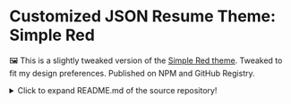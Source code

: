 # Customized JSON Resume Theme: Simple Red

🖼️ This is a slightly tweaked version of the [Simple Red theme](https://github.com/aandrewww/jsonresume-theme-simple-red). Tweaked to fit my design preferences. Published on NPM and GitHub Registry.

<details>
  <summary>Click to expand README.md of the source repository!</summary>

# jsonresume-theme-simple-red
Simple red theme for JSONResume. [See it live.](https://andrewavdeev.com/resume.html)

Support printable version.

## Screenshots (Desktop version)

![](./screenshots/screenshot-1.jpg)

## Screenshots (mobile version)

| ![](./screenshots/screenshot-2.png) | ![](./screenshots/screenshot-3.png) | ![](./screenshots/screenshot-4.png) |

> [Online demo](https://andrewavdeev.com/resume.html)

## Getting started

### Install the command line

Create your resume in json on [jsonresume](https://jsonresume.org)

The official [resume-cli](https://github.com/jsonresume/resume-cli) to run the development server.

Go ahead and install it:

```
sudo npm install -g resume-cli
```
### Install and serve theme

This is a theme for JSON Resume. It is available via npm:

```
npm install jsonresume-theme-simple-red
```

then change directory:

`cd node_modules/jsonresume-theme-simple-red/`

And simply run:

```
resume serve
```

You should now see this message:

```
Preview: http://localhost:4000
Press ctrl-c to stop
```

## License

Available under [the MIT license](http://mths.be/mit).

